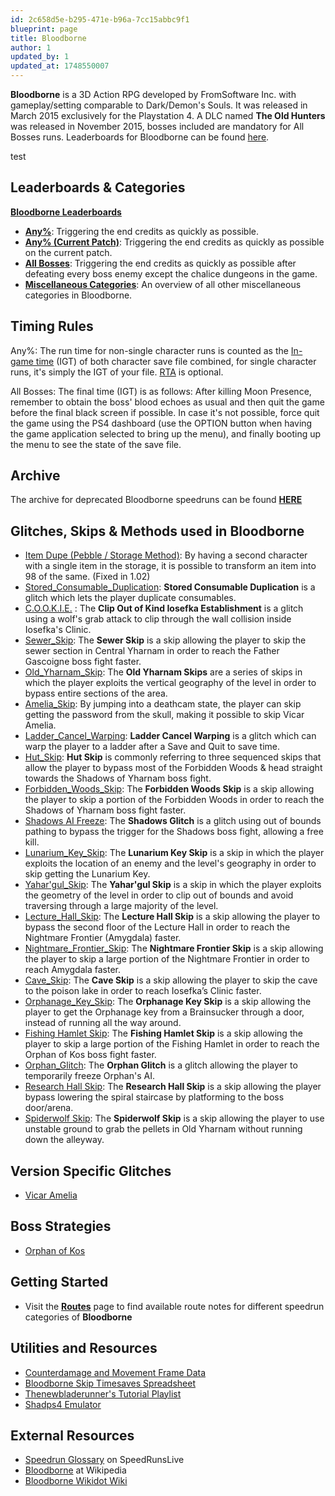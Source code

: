 ```yaml
---
id: 2c658d5e-b295-471e-b96a-7cc15abbc9f1
blueprint: page
title: Bloodborne
author: 1
updated_by: 1
updated_at: 1748550007
---
```

**Bloodborne** is a 3D Action RPG developed by FromSoftware Inc. with gameplay/setting comparable to Dark/Demon's Souls. It was released in March 2015 exclusively for the Playstation 4. A DLC named **The Old Hunters** was released in November 2015, bosses included are mandatory for All Bosses runs. Leaderboards for Bloodborne can be found [here](https://www.speedrun.com/bloodborne).

test

## Leaderboards & Categories

[**Bloodborne Leaderboards**](https://www.speedrun.com/bloodborne)

- [**Any%**](/bloodborne/any): Triggering the end credits as quickly as possible.
- [**Any% (Current Patch)**](/bloodborne/any-current-patch): Triggering the end credits as quickly as possible on the current patch.
- [**All Bosses**](/bloodborne/all-bosses): Triggering the end credits as quickly as possible after defeating every boss enemy except the chalice dungeons in the game.
- [**Miscellaneous Categories**](/bloodborne/miscellaneous-categories): An overview of all other miscellaneous categories in Bloodborne.

## Timing Rules

Any%: The run time for non-single character runs is counted as the [In-game time](/in-game-time) (IGT) of both character save file combined, for single character runs, it's simply the IGT of your file. [RTA](/real-time-attack) is optional.

All Bosses: The final time (IGT) is as follows: After killing Moon Presence, remember to obtain the boss' blood echoes as usual and then quit the game before the final black screen if possible. In case it's not possible, force quit the game using the PS4 dashboard (use the OPTION button when having the game application selected to bring up the menu), and finally booting up the menu to see the state of the save file.

## Archive

The archive for deprecated Bloodborne speedruns can be found [**HERE**](//wiki.speedsouls.com/Template:BBArchive)

## Glitches, Skips & Methods used in Bloodborne

- [Item Dupe (Pebble / Storage Method)](/bloodborne/item-dupe-pebble-storage-method): By having a second character with a single item in the storage, it is possible to transform an item into 98 of the same. (Fixed in 1.02)
- [Stored_Consumable_Duplication](/bloodborne/stored-consumable-duplication): **Stored Consumable Duplication** is a glitch which lets the player duplicate consumables.
- [C.O.O.K.I.E.](/bloodborne/c.o.o.k.i.e.)&nbsp;: The **Clip Out of Kind Iosefka Establishment** is a glitch using a wolf's grab attack to clip through the wall collision inside Iosefka's Clinic.
- [Sewer_Skip](/bloodborne/sewer-skip): The **Sewer Skip** is a skip allowing the player to skip the sewer section in Central Yharnam in order to reach the Father Gascoigne boss fight faster.
- [Old_Yharnam_Skip](/bloodborne/old-yharnam-skip): The **Old Yharnam Skips** are a series of skips in which the player exploits the vertical geography of the level in order to bypass entire sections of the area.
- [Amelia_Skip](/bloodborne/amelia-skip): By jumping into a deathcam state, the player can skip getting the password from the skull, making it possible to skip Vicar Amelia.
- [Ladder_Cancel_Warping](/bloodborne/ladder-cancel-warping): **Ladder Cancel Warping** is a glitch which can warp the player to a ladder after a Save and Quit to save time.
- [Hut_Skip](/bloodborne/hut-skip): **Hut Skip** is commonly referring to three sequenced skips that allow the player to bypass most of the Forbidden Woods & head straight towards the Shadows of Yharnam boss fight.
- [Forbidden_Woods_Skip](/bloodborne/forbidden-woods-skip): The **Forbidden Woods Skip** is a skip allowing the player to skip a portion of the Forbidden Woods in order to reach the Shadows of Yharnam boss fight faster.
- [Shadows AI Freeze](/bloodborne/shadows-ai-freeze): The **Shadows Glitch** is a glitch using out of bounds pathing to bypass the trigger for the Shadows boss fight, allowing a free kill.
- [Lunarium_Key_Skip](/bloodborne/lunarium-key-skip): The **Lunarium Key Skip** is a skip in which the player exploits the location of an enemy and the level's geography in order to skip getting the Lunarium Key.
- [Yahar'gul_Skip](/bloodborne/yahargul-skip): The **Yahar'gul Skip** is a skip in which the player exploits the geometry of the level in order to clip out of bounds and avoid traversing through a large majority of the level.
- [Lecture_Hall_Skip](/bloodborne/lecture-hall-skip): The **Lecture Hall Skip** is a skip allowing the player to bypass the second floor of the Lecture Hall in order to reach the Nightmare Frontier (Amygdala) faster.
- [Nightmare_Frontier_Skip](/bloodborne/nightmare-frontier-skip): The **Nightmare Frontier Skip** is a skip allowing the player to skip a large portion of the Nightmare Frontier in order to reach Amygdala faster.
- [Cave_Skip](/bloodborne/cave-skip): The **Cave Skip** is a skip allowing the player to skip the cave to the poison lake in order to reach Iosefka’s Clinic faster.
- [Orphanage_Key_Skip](/bloodborne/orphanage-key-skip): The **Orphanage Key Skip** is a skip allowing the player to get the Orphanage key from a Brainsucker through a door, instead of running all the way around.
- [Fishing Hamlet Skip](/bloodborne/fishing-hamlet-skip): The **Fishing Hamlet Skip** is a skip allowing the player to skip a large portion of the Fishing Hamlet in order to reach the Orphan of Kos boss fight faster.
- [Orphan_Glitch](/bloodborne/orphan-glitch): The **Orphan Glitch** is a glitch allowing the player to temporarily freeze Orphan's AI.
- [Research Hall Skip](/bloodborne/research-hall-skip): The **Research Hall Skip** is a skip allowing the player bypass lowering the spiral staircase by platforming to the boss door/arena.
- [Spiderwolf Skip](/bloodborne/spiderwolf-skip): The **Spiderwolf Skip** is a skip allowing the player to use unstable ground to grab the pellets in Old Yharnam without running down the alleyway.

## Version Specific Glitches

- [Vicar Amelia](/bloodborne/vicar-amelia)

## Boss Strategies

- [Orphan of Kos](/bloodborne/orphan-of-kos)

## Getting Started

- Visit the [**Routes**](/bloodborne/routes) page to find available route notes for different speedrun categories of **Bloodborne**

## Utilities and Resources

- [Counterdamage and Movement Frame Data](https://docs.google.com/spreadsheets/d/1y7PPtSDXXbe1_PZ23kL3tfF-PXTpBkbW8Bh4ZXng_FA/edit#gid=1270842485)
- [Bloodborne Skip Timesaves Spreadsheet](https://docs.google.com/spreadsheets/d/1uhHq2BPPR1u8UP81AeoEMtqjX7baGiqbwpFsTTVtviU/edit#gid=0)
- [Thenewbladerunner's Tutorial Playlist](https://youtube.com/playlist?list=PL74xykzOHmnBSKXt1Qlc17y5n34fVsAB2&si=hxHgUdEg8TMmSiS8)
- [Shadps4 Emulator](https://soulsspeedruns.com/bloodborne/shadps4-emulator)

## External Resources

- [Speedrun Glossary](http://www.speedrunslive.com/faq/glossary) on SpeedRunsLive
- [Bloodborne](//en.wikipedia.org/wiki/Bloodborne) at Wikipedia
- [Bloodborne Wikidot Wiki](//bloodborne.wikidot.com)